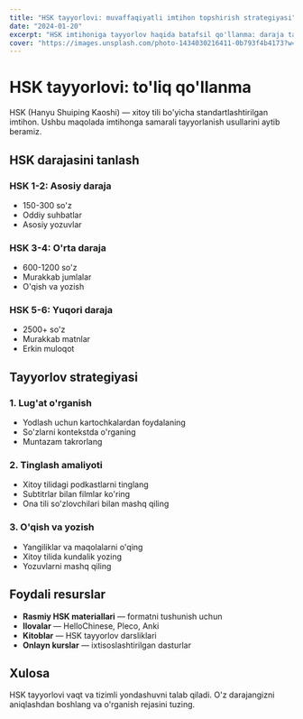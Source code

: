 ```yaml
---
title: "HSK tayyorlovi: muvaffaqiyatli imtihon topshirish strategiyasi"
date: "2024-01-20"
excerpt: "HSK imtihoniga tayyorlov haqida batafsil qo'llanma: daraja tanlashdan tortib imtihon strategiyasi va foydali resurslargacha."
cover: "https://images.unsplash.com/photo-1434030216411-0b793f4b4173?w=800&h=400&fit=crop"
---
```


# HSK tayyorlovi: to'liq qo'llanma

HSK (Hanyu Shuiping Kaoshi) — xitoy tili bo'yicha standartlashtirilgan imtihon. Ushbu maqolada imtihonga samarali tayyorlanish usullarini aytib beramiz.

## HSK darajasini tanlash

### HSK 1-2: Asosiy daraja
- 150-300 so'z
- Oddiy suhbatlar
- Asosiy yozuvlar

### HSK 3-4: O'rta daraja
- 600-1200 so'z
- Murakkab jumlalar
- O'qish va yozish

### HSK 5-6: Yuqori daraja
- 2500+ so'z
- Murakkab matnlar
- Erkin muloqot

## Tayyorlov strategiyasi

### 1. Lug'at o'rganish
- Yodlash uchun kartochkalardan foydalaning
- So'zlarni kontekstda o'rganing
- Muntazam takrorlang

### 2. Tinglash amaliyoti
- Xitoy tilidagi podkastlarni tinglang
- Subtitrlar bilan filmlar ko'ring
- Ona tili so'zlovchilari bilan mashq qiling

### 3. O'qish va yozish
- Yangiliklar va maqolalarni o'qing
- Xitoy tilida kundalik yozing
- Yozuvlarni mashq qiling

## Foydali resurslar

- **Rasmiy HSK materiallari** — formatni tushunish uchun
- **Ilovalar** — HelloChinese, Pleco, Anki
- **Kitoblar** — HSK tayyorlov darsliklari
- **Onlayn kurslar** — ixtisoslashtirilgan dasturlar

## Xulosa

HSK tayyorlovi vaqt va tizimli yondashuvni talab qiladi. O'z darajangizni aniqlashdan boshlang va o'rganish rejasini tuzing.
